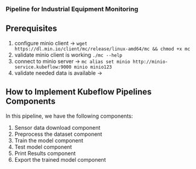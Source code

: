 ### Pipeline for Industrial Equipment Monitoring

## Prerequisites

1. configure minio client -> `wget https://dl.min.io/client/mc/release/linux-amd64/mc && chmod +x mc`
2. validate minio client is working `./mc --help`
3. connect to minio server -> `mc alias set minio http://minio-service.kubeflow:9000 minio minio123`
4. validate needed data is available -> 

## How to Implement Kubeflow Pipelines Components
In this pipeline, we have the following components:
1. Sensor data download component
2. Preprocess the dataset component
3. Train the model component
4. Test model component
5. Print Results component
6. Export the trained model component